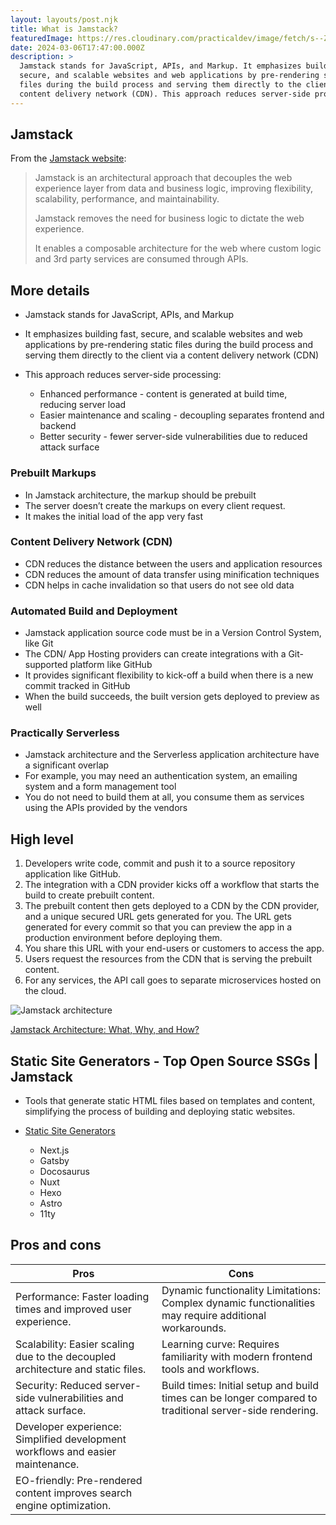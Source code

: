 ```yaml
---
layout: layouts/post.njk
title: What is Jamstack?
featuredImage: https://res.cloudinary.com/practicaldev/image/fetch/s--ZlmWebGa--/c_limit%2Cf_auto%2Cfl_progressive%2Cq_auto%2Cw_800/https://dev-to-uploads.s3.amazonaws.com/uploads/articles/u6g0zpspju1q241jtpt0.png
date: 2024-03-06T17:47:00.000Z
description: >
  Jamstack stands for JavaScript, APIs, and Markup. It emphasizes building fast,
  secure, and scalable websites and web applications by pre-rendering static
  files during the build process and serving them directly to the client via a
  content delivery network (CDN). This approach reduces server-side processing.
---
```


## Jamstack

From the [Jamstack website](https://jamstack.org/):

> Jamstack is an architectural approach that decouples the web experience layer from data and business logic, improving flexibility, scalability, performance, and maintainability.
>
> Jamstack removes the need for business logic to dictate the web experience.
>
> It enables a composable architecture for the web where custom logic and 3rd party services are consumed through APIs.

## More details

- Jamstack stands for JavaScript, APIs, and Markup
- It emphasizes building fast, secure, and scalable websites and web applications by pre-rendering static files during the build process and serving them directly to the client via a content delivery network (CDN)
- This approach reduces server-side processing:

  - Enhanced performance - content is generated at build time, reducing server load
  - Easier maintenance and scaling - decoupling separates frontend and backend
  - Better security - fewer server-side vulnerabilities due to reduced attack surface

### Prebuilt Markups

- In Jamstack architecture, the markup should be prebuilt
- The server doesn’t create the markups on every client request.
- It makes the initial load of the app very fast

### Content Delivery Network (CDN)

- CDN reduces the distance between the users and application resources
- CDN reduces the amount of data transfer using minification techniques
- CDN helps in cache invalidation so that users do not see old data

### Automated Build and Deployment

- Jamstack application source code must be in a Version Control System, like Git
- The CDN/ App Hosting providers can create integrations with a Git-supported platform like GitHub
- It provides significant flexibility to kick-off a build when there is a new commit tracked in GitHub
- When the build succeeds, the built version gets deployed to preview as well

### Practically Serverless

- Jamstack architecture and the Serverless application architecture have a significant overlap
- For example, you may need an authentication system, an emailing system and a form management tool
- You do not need to build them at all, you consume them as services using the APIs provided by the vendors

## High level

1. Developers write code, commit and push it to a source repository application like GitHub.
2. The integration with a CDN provider kicks off a workflow that starts the build to create prebuilt content.
3. The prebuilt content then gets deployed to a CDN by the CDN provider, and a unique secured URL gets generated for you. The URL gets generated for every commit so that you can preview the app in a production environment before deploying them.
4. You share this URL with your end-users or customers to access the app.
5. Users request the resources from the CDN that is serving the prebuilt content.
6. For any services, the API call goes to separate microservices hosted on the cloud.

![Jamstack architecture](https://media.crystallize.com/crystallize_marketing/23/3/8/1/@1600/traditional-vs-jamstack-workflow.webp)

[Jamstack Architecture: What, Why, and How? ](https://crystallize.com/learn/concepts/api/jamstack)

## Static Site Generators - Top Open Source SSGs | Jamstack

- Tools that generate static HTML files based on templates and content, simplifying the process of building and deploying static websites.
- [Static Site Generators](https://jamstack.org/generators/)

  - Next.js
  - Gatsby
  - Docosaurus
  - Nuxt
  - Hexo
  - Astro
  - 11ty

## Pros and cons

| Pros                                                                            | Cons                                                                                                    |
| ------------------------------------------------------------------------------- | ------------------------------------------------------------------------------------------------------- |
| Performance: Faster loading times and improved user experience.                 | Dynamic functionality Limitations: Complex dynamic functionalities may require additional workarounds.  |
| Scalability: Easier scaling due to the decoupled architecture and static files. | Learning curve: Requires familiarity with modern frontend tools and workflows.                          |
| Security: Reduced server-side vulnerabilities and attack surface.               | Build times: Initial setup and build times can be longer compared to traditional server-side rendering. |
| Developer experience: Simplified development workflows and easier maintenance.  |                                                                                                         |
| EO-friendly: Pre-rendered content improves search engine optimization.          |                                                                                                         |
